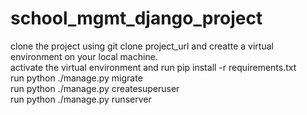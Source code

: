 # school_mgmt_django_project
clone the project using git clone project_url and creatte a virtual environment on your local machine.<br>
activate the virtual environment and run pip install -r requirements.txt<br>
run python ./manage.py migrate<br>
run python ./manage.py createsuperuser<br>
run python ./manage.py runserver
